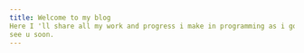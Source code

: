 ```yaml
---
title: Welcome to my blog
Here I 'll share all my work and progress i make in programming as i go.Hope I make it as interesting as possible 
see u soon.
---
```


